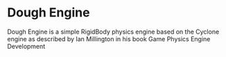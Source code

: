 # Dough Engine
 Dough Engine is a simple RigidBody physics engine based on the Cyclone engine as described by Ian Millington in his book Game Physics Engine Development
